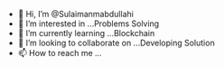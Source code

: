 - 👋 Hi, I’m @Sulaimanmabdullahi
- 👀 I’m interested in ...Problems Solving
- 🌱 I’m currently learning ...Blockchain
- 💞️ I’m looking to collaborate on ...Developing Solution
- 📫 How to reach me ...

<!---
Sulaimanmabdullahi/Sulaimanmabdullahi is a ✨ special ✨ repository because its `README.md` (this file) appears on your GitHub profile.
You can click the Preview link to take a look at your changes.
--->
